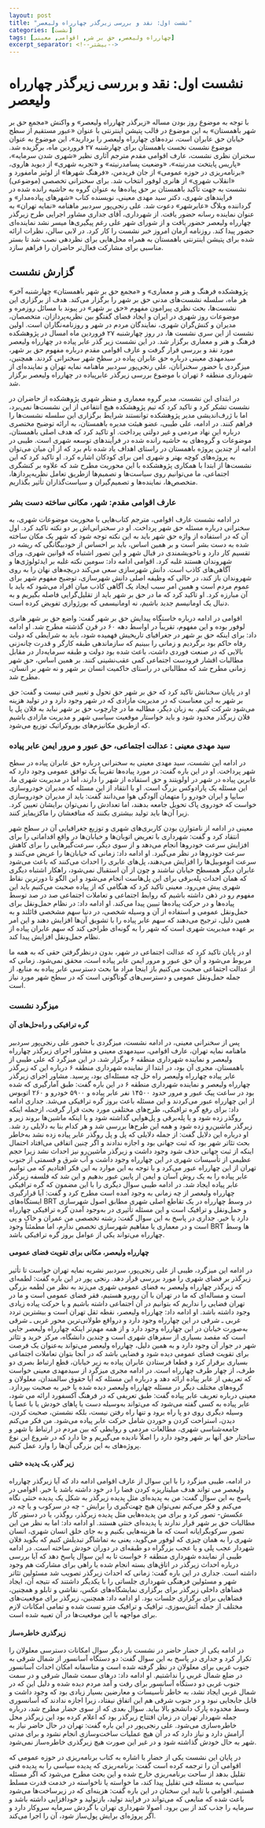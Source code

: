 ```yaml
---
layout: post
title: "نشست اول: نقد و بررسی زیرگذر چهارراه ولیعصر"
categories: [نشست]
tags: [چهارراه ولیعصر, حق بر شر, اقوامی, معینی]
excerpt_separator: <!--بیشتر-->
---
```


# نشست اول: نقد و بررسی زیرگذر چهارراه ولیعصر

با توجه به موضوع روز بودن مساله «زیرگذر چهارراه ولیعصر» و واکنش «مجمع حق بر شهر باهمستان» به این موضوع در قالب پتیشن اینترنتی با عنوان «عبور مستقیم از سطح خیابان حق عابران است، نرده‌های چهارراه ولیعصر را بردارید»، این موضوع به عنوان موضوع نشست نخست باهمستان برای چهارشنبه ۲۷ فروردین ماه، برگزیده شد. سخنران نظری نشست، عارف اقوامی مقدم مترجم آثاری نظیر «شهری شدن سرمایه»، «پاریس پایتخت مدرنیته»، «وضعیت پسامدرنیته» و «تجربه شهری» از دیوید هاروی، «برنامه‌ریزی در حوزه عمومی» از جان فریدمن، «فرهنگ شهرها» از لوئیز مامفورد و «انقلاب شهری» از هانری لوفور انتخاب شد. برای سخنرانی تخصصی (موضوعی) نشست به جهت تأکید باهمستان بر حق پیاده‌ها به عنوان گروه به حاشیه رانده شده در فرایندهای شهری، دکتر سید مهدی معینی، نویسنده کتاب «شهرهای پیاده‌مدار» و گرداننده وبلاگ «عابرشهر» دعوت شد. علی رنجی‌پور سردبیر ماهنامه «نمایه تهران» به عنوان نماینده رسانه حضور یافت. از شهرداری، آقای جداری مشاور اجرایی طرح زیرگذر چهارراه ولیعصر حضور یافت و از شورای شهر علی رغم پیگیری‌ها میسر نشد نماینده‌ای حضور پیدا کند. روزنامه آرمان امروز خبر نشست را کار کرد. در لابی سالن، نظرات ارائه شده برای پتیشن اینترنتی باهمستان به همراه محل‌هایی برای نظردهی نصب شد تا بستر مناسبی برای مشارکت فعال‌تر حاضران را فراهم سازد.

<!--بیشتر-->

## گزارش نشست
«پژوهشکده فرهنگ و هنر و معماری» و «مجمع حق بر شهر باهمستان» چهارشنبه آخر هر ماه، سلسله نشست‌های مدنی حق بر شهر را برگزار می‌کند. هدف از برگزاری این نشست‌ها، بحث نظری پیرامون مفهوم «حق بر شهر» در پیوند با مسائل روزمره و موضوعات روز شهری در ایران و ایجاد فضای گفتگو بین نظریه‌پردازان، متخصصان، مدیران و کنش‌گران شهری، نمایندگان مردم در شهر و روزنامه‌نگاران است. اولین نشست از این سری نشست ها، در روز چهارشنبه ۲۷ فروردین ماه امسال در پژوهشکده فرهنگ و هنر و معماری برگزار شد. در این نشست زیر گذر عابر پیاده در چهارراه ولیعصر مورد نقد و بررسی قرار گرفت و عارف اقوامی مقدم درباره مفهوم حق بر شهر، سیدمهدی معینی درباره حق عابران پیاده در سطح شهر سخنرانی کردند. همچنین، میزگردی با حضور سخنرانان، علی رنجی‌پور سردبیر ماهنامه نمایه تهران و نماینده‌ای از شهرداری منطقه ۶ تهران با موضوع بررسی زیرگذر عابرپیاده در چهارراه ولیعصر برگزار شد.

در ابتدای این نشست، مدیر گروه معماری و منظر شهری پژوهشکده از حاضران در نشست تشکر کرد و تاکید کرد که تیم پژوهشکده هیچ انتفاعی از این نشست‌ها نمی‌برد،‌ اما با ژرف‌اندیشی مدیر پژوهشکده توانستند شرایط برگزاری این سلسله نشست‌ها را فراهم کنند. در ادامه، علی طیبی، عضو هیئت مدیره باهمستان، به ارائه توضیح مختصری درباره این نهاد مردمی و غیر دولتی پرداخت. او تاکید کرد که هدف اصلی باهمستان، موضوعات و گروه‌های به حاشیه رانده شده در فرآیندهای توسعه شهری است. طیبی در ادامه از چندین پروژه باهمستان در راستای اهداف یاد شده نام برد که از آن میان می‌توان به پروژه‌های کوچه بهتر و شهری امن برای کودکان اشاره کرد. او تاکید کرد که این نشست‌ها از ابتدا با همکاری پژوهشکده با این محوریت مطرح شد که علاوه بر کنشگری اجتماعی، ما می‌توانیم روی سیاست‌ها و تصمیم‌ها ازطریق تعامل نظریه‌پردازها، متخصص‌ها، نماینده‌ها و تصمیم‌گیران و سیاست‌گذاران تأثیر بگذاریم.

### عارف اقوامی مقدم: شهر، مکانی ساخته دست بشر
در ادامه نشست عارف اقوامی، مترجم کتاب‌هایی با محوریت موضوعات شهری، به سخنرانی درباره مسئله حق شهر پرداخت. او در سخنرانی‌اش بر دو نکته تاکید کرد. اول آن که در استفاده از واژه حق شهر باید به این نکته توجه شود که شهر یک مکان ساخته شده به دست بشر است و بر همین اساس، باید بر احساس از خودبیگانگی که ریشه در تقسیم کار دارد و ناخویشمندی در قبال شهر و این تصور اشتباه که قوانین شهری، ورای شهروندان هستند غلبه کرد. اقوامی ادامه داد: سومین نکته غلبه بر ایدئولوژی‌ها و آگاهی‌های کاذب است. دانش شهرسازی سعی می‌کند دریچه‌های نهان را به روی شهروندان باز کند، در حالی که وظیفه اصلی دانش شهرسازی، توضیح مفهوم شهر برای عموم مردم است و همین امر سبب ایجاد یک آگاهی کاذب میان افراد می‌شود که باید با آن مبارزه کرد. او تاکید کرد که ما در حق بر شهر باید از تقلیل‌گرایی فاصله بگیریم و به دنبال یک اومانیسم جدید باشیم، نه اومانیسمی که بورژوازی تفویض کرده است.

اقوامی در ادامه درباره خاستگاه پیدایش حق بر شهر گفت: واضع حق بر شهر هانری لوفور بوده و این مفهوم، تقریباً در اواسط دهه ۶۰ در قرن گذشته مطرح شد. او ادامه داد: برای اینکه حق بر شهر در جغرافیای تاریخیش فهمیده شود، باید به شرایطی که دولت رفاه حاکم بود برگردیم و زمانی را ببینیم که سازماندهی طبقه کارگر و قدرت چانه‌زنی بالایی که در صنعت فوردی داشت، باعث شده بود دولت و طبقه سرمایه‌دار در مقابل مطالبات اقشار فرودست اجتماعی کمی عقب‌نشینی کنند. بر همین اساس، حق شهر زمانی مطرح شد که مطالباتی در راستای حاکمیت انسان بر شهر و نه شهر بر انسان، مطرح شد.

او در پایان سخنانش تاکید کرد که حق بر شهر حق تحول و تغییر فنی نیست و گفت: حق بر شهر به این معناست که در مدیریت مازادی که در شهر وجود دارد و در تولید هزینه می‌شود شرکت کنیم. به زبان دیگر، مطالبه ما در چارچوب حق بر شهر نباید به فلان پل یا فلان زیرگذر محدود شود و باید خواستار موقعیت سیاسی شهر و مدیریت مازادی باشیم که ازطریق مکانیزم‌های بوروکراتیک توزیع می‌شود.

### سید مهدی معینی : عدالت اجتماعی، حق عبور و مرور ایمن عابر پیاده
در ادامه این نشست، سید مهدی معینی به سخنرانی درباره حق عابران پیاده در سطح شهر پرداخت. او در این باره گفت: در مورد پیاده‌ها تقریباً یک توافق عمومی وجود دارد که عابرین پیاده در شهر در اولویتند و حق استفاده از شهر را دارند، اما در مدیریت شهری ما، این مسئله یک پارادوکس بزرگ است. او با انتقاد از این مسئله که مدیران خودروسازی سایپا و ایران خودرو را متهمان آلودگی هوا می‌دانند گفت: باید از مدیران خودروسازی خواست که خودروی پاک تحویل جامعه بدهند، اما تعدادش را نمی‌توان برایشان تعیین کرد. زیرا آن‌ها باید تولید بیشتری بکنند که منافعشان را ماکزیمایز کنند.

معینی در ادامه از نامتوازن بودن کاربری‌های شهری و توزیع جغرافیایی آن در سطح شهر انتقاد کرد و گفت: شهرداری با تعریض اتوبان‌ها و خیابان‌ها در واقع اقداماتی را برای افزایش سرعت خودروها انجام می‌دهد و از سوی دیگر، سرعت‌گیرهایی را برای کاهش سرعت خودروها در نظر می‌گیرد. او ادامه داد: زمانی که خیابان‌ها را عریض می‌کنند و سرعت اتوموبیل‌ها را افزایش می‌دهند، پل‌های عابری را احداث می‌کنند که باعث می‌شود عابران دیگر همسطح خیابان نباشند و چون از آن استقبال نمی‌شود، راهکار اشتباه دیگری که همان احداث پله‌برقی برای این پل‌هاست انجام می‌شود و این الگو تا دورترین نقاط شهری پیش ‌می‌رود. معینی تاکید کرد که هنگامی که از پیاده صحبت می‌کنیم باید این مفهوم رو در ذهن داشته باشیم که روابط اجتماعی و تعاملات اجتماعی صد در صد توسط پیاده‌ها و در حرکت پیاده‌ها تبیین پیدا می‌کند. او ادامه داد: در نظام حمل‌ونقل برای حمل‌ونقل عمومی و استفاده از آن و وسیله شخصی، در دنیا سهم مشخصی قائلند و به همین دلیل، ترجیح می‌دهند که سهم عابر پیاده را با تشویق آن‌ها افزایش دهند و این امر بر عهده میدیریت شهری است که شهر را به گونه‌ای طراحی کند که سهم عابران پیاده از نظام حمل‌ونقل افزایش پیدا کند.

او در پایان تاکید کرد که عدالت اجتماعی در شهر، بدون درنظرگرفتن حقی که به همه ما مربوط می‌شود و آن حق عبور و مرور ایمن عابر پیاده است، محقق نمی‌شود. زمانی که از عدالت اجتماعی صحبت می‌کنیم باز اینجا مراد ما بحث دسترسی عابر پباده به منابع، از جمله حمل‌ونقل عمومی و دسترسی‌های گوناگونی است که در سطح شهر مورد نیاز است.

### میزگرد نشست
#### گره ترافیکی و راه‌حل‌های آن
پس از سخنرانی معینی،‌ در ادامه نشست، میزگردی با حضور علی رنجی‌پور سردبیر ماهنامه نمایه تهران، عارف اقوامی، سیدمهدی معینی و مشاور اجرای زیرگذر چهارراه ولیعصر و نماینده شهرداری منطقه ۶ برگزار شد. در این میزگرد که علی طیبی از باهمستان،‌ مجری آن بود،‌ در ابتدا از نماینده شهرداری منطقه ۶ درباره این که زیرگذر عابر پیاده چهارراه ولیعصر راه حل چه مسئله‌ای بود،‌ پرسید. مشاور اجرای زیرگذر چهارراه ولیعصر و نماینده شهرداری منطقه ۶ در این باره گفت: طبق آمارگیری که شده بود در ساعت پیک عبور و مرور حدود ۱۴۵۰۰ نفر عابر پیاده و ۵۹۰۰ خودرو و ۲۶۰ اتوبوس از این چهارراه عبور می‌کردند و این مسئله باعث بروز گره ترافیکی می‌شد. جداری ادامه داد: برای رفع گره ترافیکی، طرح‌های مختلفی مورد بحث قرار گرفت، ازجمله اینکه روگذر زده شود و یا پله‌برقی و پل‌هوایی گذاشته شود و یا اینکه ماشین‌ها بروند زیر و زیرگذر ماشین‌رو زده شود و همه این طرح‌ها بررسی شد و هر کدام بنا به دلایلی رد شد. او درباره این دلایل گفت: از جمله دلایلی که پل و پل روگذر عابر پیاده زده نشد به‌خاطر بحث تئاتر شهر بود که ثبت جهانی بود و اجازه ندادند و اگر چنین اتفاقی می‌افتاد احتمال اینکه از ثبت جهانی حذف شود وجود داشت و زیرگذر ماشین‌رو نیز احداث نشد زیرا حجم عظیمی از تأسیسات شهری در این چهارراه وجود داشت و آب شرق و قسمتی از جنوب تهران از این چهارراه عبور می‌کرد و با توجه به این موارد به این فکر افتادیم که می توانیم عابر پیاده را به یک روش آسان و ایمن از پایین عبور بدهیم و این شد که فلسفه زیرگذر عابر پیاده ایجاد شد.
در ادامه طیبی سوال دیگری را با این مضمون که گره ترافیکی چهارراه ولیعصر از چه زمانی به وجود آمده است مطرح کرد و گفت: آیا قرارگیری ایستگاه‌های BRT در وسط چهارراه در یک تقاطع اصلی شهری مطابق اصول شهرسازی و حمل‌ونقل و ترافیک است و این مسئله تأثیری در به‌وجود آمدن گره ترافیکی چهارراه دارد یا خیر. جداری در پاسخ به این سوال گفت: رشته تخصصی من عمران و خاک و پی است و در معماری یا مفاهیم شهرسازی تخصص ندارم، اما مطمئناً وجود BRT ها وسط چهارراه می‌تواند یکی از عوامل بروز گره ترافیکی باشد.

#### چهارراه ولیعصر، مکانی برای تقویت فضای عمومی
در ادامه این میزگرد، طیبی از علی رنجی‌پور، سردبیر نشریه نمایه تهران خواست تا تأثیر زیرگذر بر فضای شهری را مورد بررسی قرار دهد. رنجی پور در این باره گفت: لطمه‌ای که زیرگذر چهارراه ولیعصر به فضای عمومی شهری می‌زند به نظر من لطمه بزرگی است و مساله‌ای که ما در تهران با آن روبرو هستیم، فقر فضای عمومی است و ما در تهران فضایی را نداریم که بتوانیم در آن اجتماعی داشته باشیم و یا حرکت پیاده زیادی وجود داشته باشد. او ادامه داد: چهارراه ولیعصر، نقطه ثقل تهران است و بیشترین تردد غربی ـ شرقی در این چهارراه وجود دارد و درواقع طولانی‌ترین محور غربی ـ شرقی به‌صورت خیابان در این چهارراه وجود دارد و از همه مهم‌تر اینکه چهارراه ولیعصر جایی است که مقصد بسیاری از سفرهای شهری است و چندین دانشگاه،‌ مرکز خرید و تئاتر شهر در جوار آن وجود دارد و به همین دلیل، چهارراه ولیعصر می‌تواند به‌عنوان یک فرصت برای تقویت فضای عمومی دیده شود و فضایی باشد که در آنجا بتوان تعاملات اجتماعی بسیاری برقرار کرد و قطعا فرستادن عابران پیاده به زیر خیابان، قطع ارتباط بصری دو طرف،‌ از چهار طرف چهارراه است.
در ادامه مجری میزگرد از سیدمهدی معینی خواست که تعریفی از عابر پیاده ارائه دهد و درباره این مسئله که آیا حقوق سالمندان، معلولان و گرو‌ه‌های مختلف دیگر در مسئله چهارراه ولیعصر دیده شده یا خیر به صحبت بپردازد. معینی درباره تعریف عابر پیاده گفت: طبق تعریفی که در فرهنگ آکسفورد ارائه می شود، عابر پیاده به کسی گفته می‌شود که می‌تواند به‌وسیله دست یا پاهای خودش یا با عصا یا وسیله دیگری روی دو پا راه برود و تنها راه رفتن نیست، بلکه نشستن، صحبت کردن، دیدن، استراحت کردن و خوردن شامل حرکت عابر پیاده می‌شود. من فکر می‌کنم جامعه‌شناسی شهری، مطالعات مردمی و روابطی که بین مردم در ارتباط با شهر و ساختار حق آنها بر شهر وجود دارد را اصلاً نادیده می‌گیریم و جا دارد که در شروع این نوع پروژه‌های به این بزرگی آن‌ها را وارد عمل کنیم.

#### زیر گذر، یک پدیده خنثی
در ادامه، طیبی میزگرد را با این سوال از عارف اقوامی ادامه داد که آیا زیرگذر چهارراه ولیعصر می تواند هدف میلیتاریزه کردن فضا را در خود داشته باشد یا خیر. اقوامی در پاسخ به این سوال گفت: من به پدیده‌ای مثل پدیده زیرگذر به شکل یک پدیده خنثی نگاه می‌کنم و فکر می‌کنم نمی‌توان هیچ چهت‌گیری را برایش - چه در سرکوب و یا چه در عکسش- تصور کرد و برای من پدیده‌هایی مثل پدیده زیرگذر، روگذر، یا در دستور کار مطالبات حق بر شهر قرار ندارند یا پدیده‌ای خنثی هستند. او ادامه داد: اما به نظر من این تصور سرکوبگرایانه است که ما هزینه‌هایی بکنیم و به جای خلق انسان شهری، انسان شهری را به همان چیزی که لوفور می‌گوید، یعنی به تماشاگر تبدیلش کنیم که بگوید فلان شهردار عجب پلی و یا عجب بزرگراه دو طبقه‌ای در دوران خودش ساخته است.
در ادامه طیبی از نماینده شهرداری منطقه ۶ خواست تا به این سوال پاسخ دهد که آیا بررسی درباره احداث زیرگذر در اتاق‌های بسته انجام شده یا راهی برای مشارکت هم وجود داشته است. جداری در این باره گفت: زمانی که احداث زیرگذر تصویب شد مسئولین تئاتر شهر و مسئولین فرهنگی شهرداری جلساتی را با یکدیگر داشتند که نتیجه آن، ایجاد فضاهای داخلی زیرگذر برای برگزاری نمایشگاه‌های عکس، نقاشی و تابلو و همچنین،‌ فضاهایی برای برگزاری جلسات بود. او ادامه داد: همچنین، زیرگذر برای موقعیت‌های مختلف از جمله آتش‌سوزی، ترافیک و ترافیک مترو تست شده و تمامی امکانات لازم برای مواجهه با این موقعیت‌ها در آن تعبیه شده است.

#### زیرگذری خاطره‌ساز
در ادامه یکی از حضار حاضر در نشست بار دیگر سوال امکانات دسترسی معلولان را تکرار کرد و جداری در پاسخ به این سوال گفت: دو دستگاه آسانسور از شمال شرقی به جنوب غربی برای معلولان در نظر گرفته شده است و متاسفانه امکان احداث آسانسور در ضلع شمال غربی را نداشتیم. او ادامه داد: درهای سمت شمال شرقی و در سمت جنوب غربی دو دستگاه آسانسور برای رفت و آمد مردم دیده شده و دلیل این که در شمال غربی ایجاد نشد، به خاطر تأسیسات و معارضین بسیار زیادی بود که وجود داشت و قابل جابجایی نبود و در جنوب شرقی هم این اتفاق نیفتاد، ‌زیرا اجازه ندادند که آسانسوری وسط محدوده پارک دانشجو بالا بیاید. سوال بعدی که از سوی حضار مطرح شد، درباره جمله شهردار تهران در زمان افتتاح زیرگذر بود که اعلام کرده بود این زیرگذر محل خاطره‌سازی می‌شود. علی رنجی‌پور در این باره گفت: تهران در حال حاضر نیاز به آرامش دارد و نیاز دارد که در آن هیچ عملیات ساخت‌وسازی انجام نشود و برای مدتی شهر به حال خودش گذاشته شود و در غیر این صورت هیچ زیرگذری خاطره‌ساز نمی‌شود.

در پایان این نشست یکی از حضار با اشاره به کتاب برنامه‌ریزی در حوزه عمومی که اقوامی آن را ترجمه کرده است گفت: برنامه‌ریزی که پدیده سیاسی را به پدیده فنی تقلیل بدهد از ساحت برنامه‌ریزی خارج شده و این بحث مطرح می‌شود که اگر مسئله سیاسی به مسئله فنی تقلیل پیدا کند، ما خواسته یا ناخواسته در خدمت قدرت مسلط هستیم. اقوامی با تایید این سخنان در این باره گفت: هزینه‌ای که در زیرساخت‌ها می‌شود باعث شده که منابعی که می‌تواند در فرایند تولید، بازتولید و خودافزایی داشته باشد و سرمایه را جذب کند از بین برود. اصولا شهرداری تهران با گردش سرمایه سروکار دارد و اگر پروژه‌ای برایش پول‌ساز شود، آن را اجرا می‌کند.

